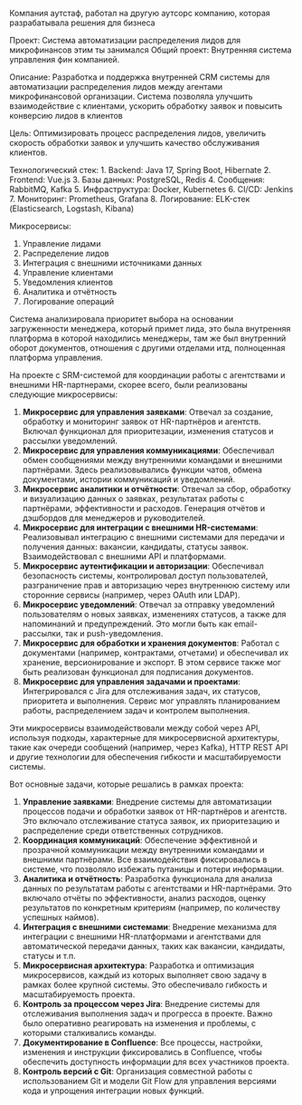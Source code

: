 Компания аутстаф, работал на другую аутсорс компанию, которая разрабатывала решения для бизнеса


Проект: Система автоматизации распределения лидов для микрофинансов этим ты занимался
Общий проект: Внутренняя система управления фин компанией. 


Описание:
Разработка и поддержка внутренней CRM системы для автоматизации распределения лидов между агентами микрофинансовой организации. Система позволяла улучшить взаимодействие с клиентами, ускорить обработку заявок и повысить конверсию лидов в клиентов


Цель: 
Оптимизировать процесс распределения лидов, увеличить скорость обработки заявок и улучшить качество обслуживания клиентов.


Технологический стек: 
	1. Backend: Java 17, Spring Boot, Hibernate 
	2. Frontend: Vue.js 
	3. Базы данных: PostgreSQL, Redis 
	4. Сообщения: RabbitMQ, Kafka 
	5. Инфраструктура: Docker, Kubernetes 
	6. CI/CD: Jenkins 
	7. Мониторинг: Prometheus, Grafana 
	8. Логирование: ELK-стек (Elasticsearch, Logstash, Kibana)


Микросервисы: 
1. Управление лидами 
2. Распределение лидов
3. Интеграция с внешними источниками данных 
4. Управление клиентами
5. Уведомления клиентов 
6. Аналитика и отчётность
7. Логирование операций


Система анализировала приоритет выбора на основании загруженности менеджера, который примет лида, это была внутренняя платформа в которой находились менеджеры, там же был внутренний оборот документов, отношения с другими отделами итд, полноценная платформа управления.


На проекте с SRM-системой для координации работы с агентствами и внешними HR-партнерами, скорее всего, были реализованы следующие микросервисы:

1. **Микросервис для управления заявками**: Отвечал за создание, обработку и мониторинг заявок от HR-партнёров и агентств. Включал функционал для приоритезации, изменения статусов и рассылки уведомлений.
2. **Микросервис для управления коммуникациями**: Обеспечивал обмен сообщениями между внутренними командами и внешними партнёрами. Здесь реализовывались функции чатов, обмена документами, истории коммуникаций и уведомлений.
3. **Микросервис аналитики и отчётности**: Отвечал за сбор, обработку и визуализацию данных о заявках, результатах работы с партнёрами, эффективности и расходов. Генерация отчётов и дэшбордов для менеджеров и руководителей.
4. **Микросервис для интеграции с внешними HR-системами**: Реализовывал интеграцию с внешними системами для передачи и получения данных: вакансии, кандидаты, статусы заявок. Взаимодействовал с внешними API и платформами.
5. **Микросервис аутентификации и авторизации**: Обеспечивал безопасность системы, контролировал доступ пользователей, разграничение прав и авторизацию через внутреннюю систему или сторонние сервисы (например, через OAuth или LDAP).
6. **Микросервис уведомлений**: Отвечал за отправку уведомлений пользователям о новых заявках, изменениях статусов, а также для напоминаний и предупреждений. Это могли быть как email-рассылки, так и push-уведомления.
7. **Микросервис для обработки и хранения документов**: Работал с документами (например, контрактами, отчетами) и обеспечивал их хранение, версионирование и экспорт. В этом сервисе также мог быть реализован функционал для подписания документов.
8. **Микросервис для управления задачами и проектами**: Интегрировался с Jira для отслеживания задач, их статусов, приоритета и выполнения. Сервис мог управлять планированием работы, распределением задач и контролем выполнения.

Эти микросервисы взаимодействовали между собой через API, используя подходы, характерные для микросервисной архитектуры, такие как очереди сообщений (например, через Kafka), HTTP REST API и другие технологии для обеспечения гибкости и масштабируемости системы.


Вот основные задачи, которые решались в рамках проекта:

1. **Управление заявками**: Внедрение системы для автоматизации процессов подачи и обработки заявок от HR-партнёров и агентств. Это включало отслеживание статуса заявок, их приоритезацию и распределение среди ответственных сотрудников.
2. **Координация коммуникаций**: Обеспечение эффективной и прозрачной коммуникации между внутренними командами и внешними партнёрами. Все взаимодействия фиксировались в системе, что позволяло избежать путаницы и потери информации.
3. **Аналитика и отчётность**: Разработка функционала для анализа данных по результатам работы с агентствами и HR-партнёрами. Это включало отчёты по эффективности, анализ расходов, оценку результатов по конкретным критериям (например, по количеству успешных наймов).
4. **Интеграция с внешними системами**: Внедрение механизма для интеграции с внешними HR-платформами и агентствами для автоматической передачи данных, таких как вакансии, кандидаты, статусы и т.п.
5. **Микросервисная архитектура**: Разработка и оптимизация микросервисов, каждый из которых выполняет свою задачу в рамках более крупной системы. Это обеспечивало гибкость и масштабируемость проекта.
6. **Контроль за процессом через Jira**: Внедрение системы для отслеживания выполнения задач и прогресса в проекте. Важно было оперативно реагировать на изменения и проблемы, с которыми сталкивались команды.
7. **Документирование в Confluence**: Все процессы, настройки, изменения и инструкции фиксировались в Confluence, чтобы обеспечить доступность информации для всех участников проекта.
8. **Контроль версий с Git**: Организация совместной работы с использованием Git и модели Git Flow для управления версиями кода и упрощения интеграции новых функций.
